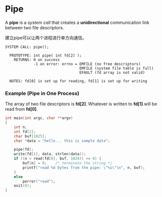 # Pipe

A **pipe** is a _system call_ that creates a **unidirectional** communication link between two file descriptors.

建立pipe可以让两个进程进行单方向通信。

```
SYSTEM CALL: pipe();                                                          

  PROTOTYPE: int pipe( int fd[2] );                                             
    RETURNS: 0 on success                                                       
             -1 on error: errno = EMFILE (no free descriptors)                  
                                  EMFILE (system file table is full)            
                                  EFAULT (fd array is not valid)                

  NOTES: fd[0] is set up for reading, fd[1] is set up for writing
```

### Example \(Pipe in One Process\)

The array of two file descriptors is **fd\[2\]**. Whatever is written to **fd\[1\]** will be read from **fd\[0\]**.

```c
int main(int argc, char **argv)
{
    int n;
    int fd[2];
    char buf[1025];
    char *data = "hello... this is sample data";

    pipe(fd);
    write(fd[1], data, strlen(data));
    if ((n = read(fd[0], buf, 1024)) >= 0) {
        buf[n] = 0;    /* terminate the string */
        printf("read %d bytes from the pipe: \"%s\"\n", n, buf);
    }    
    else
        perror("read");
    exit(0);
}
```



